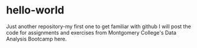 # hello-world
Just another repository-my first one to get familiar with github
I will post the code for assignments and exercises from Montgomery College's Data Analysis Bootcamp here.
